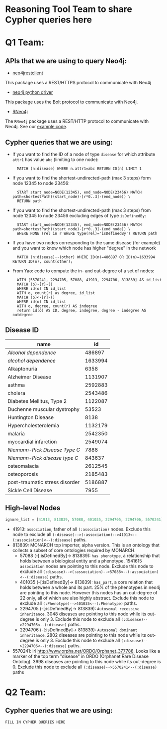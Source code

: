 # Reasoning Tool Team to share Cypher queries here

# Q1 Team: 

## APIs that we are using to query Neo4j:

- [neo4jrestclient](https://pypi.python.org/pypi/neo4jrestclient/)

This package uses a REST/HTTPS protocol to communicate with Neo4j

- [neo4j python driver](https://neo4j.com/developer/python/)

This package uses the Bolt protocol to communicate with Neo4j.

- [RNeo4j](https://github.com/nicolewhite/RNeo4j)

The `RNeo4j` package uses a REST/HTTP protocol to communicate with Neo4j.  See 
our [example code](genetic_conditions/get_node_ids_of_genetic_conditions.R).

## Cypher queries that we are using:

- If you want to find the ID of a node of type `disease` for which attribute `attr1` has value `abc` (limiting to one node):

        MATCH (n:disease) WHERE n.attr1=abc RETURN ID(n) LIMIT 1

- If you want to find the shortest-undirected-path (max 3 steps) form node 12345 to node 23456:

        START start_node=NODE(12345), end_node=NODE(23456) MATCH path=shortestPath((start_node)-[r*0..3]-(end_node)) \
        RETURN path

- If you want to find the shortest-undirected-path (max 3 steps) from node 12345 to node 23456 excluding edges of type `isDefinedBy`:

        START start_node=NODE(12345), end_node=NODE(23456) MATCH path=shortestPath((start_node)-[r*0..3]-(end_node)) \
        WHERE NONE (rel in r WHERE type(rel)='isDefinedBy') RETURN path

- If you have two nodes corresponding to the same disease (for example) and you want to know which node has higher "degree" in the network

        MATCH (n:disease)--(other) WHERE ID(n)=486897 OR ID(n)=1633994 RETURN ID(n), count(other);

- From Yao:  code to compute the in- and out-degree of a set of nodes:

        WITH [5570241, 2294705, 57088, 41913, 2294706, 813839] AS id_list
        MATCH (o)-[r]-()
        WHERE id(o) IN id_list
        WITH o, count(r) as degree, id_list
        MATCH (o)<-[r]-()
        WHERE id(o) IN id_list
        WITH o, degree, count(r) AS indegree
        return id(o) AS ID, degree, indegree, degree - indegree AS outdegree
        
## Disease ID

| name                           | id      |
|--------------------------------|---------|
| _Alcohol dependence_           | 486897  |
| _alcohol dependence_           | 1633994 |
| Alkaptonuria                   | 6358    |
| Alzheimer Disease              | 1131907 |
| asthma                         | 2592883 |
| cholera                        | 2543486 |
| Diabetes Mellitus, Type 2      | 1122087 |
| Duchenne muscular dystrophy    | 53523   |
| Huntington Disease             | 8138    |
| Hypercholesterolemia           | 1132179 |
| malaria                        | 2542350 |
| myocardial infarction          | 2549074 |
| _Niemann-Pick Disease Type C_  | 7888    |
| _Niemann-Pick disease type C_  | 843637  |
| osteomalacia                   | 2612545 |
| osteoporosis                   | 2185483 |
| post-traumatic stress disorder | 5186887 |
| Sickle Cell Disease            | 7955    |

## High-level Nodes

```python
ignore_list = [41913, 813839, 57088, 401035, 2294705, 2294706, 5570241]
```

- 41913: `association`, father of all `(:association)` nodes. Exclude this node to exclude all `(:disease)-->(:association)-->41913<--(:association)<--(:disease)` paths.
- 813839: MONARCH top importer, alpha version. This is an ontology that collects a subset of core ontologies required by MONARCH. 
  - 57088 (-[:isDefinedBy]-> 813839): `has phenotype`, a relationship that holds between a biological entity and a phenotype. 1541615 `association` nodes are pointing to this node. Exclude this node to exclude all `(:disease)-->(:association)-->57088<--(:association)<--(:disease)` paths.
  - 401035 (-[:isDefinedBy]-> 813839): `has_part`, a core relation that holds between a whole and its part. 25% of the phenotypes in neo4j are pointing to this node. However this nodes has an out-degree of 22 only, all of which are also highly abstract. Exclude this node to exclude all `(:Phenotype)-->401035<--(:Phenotype)` paths.
  - 2294705 (-[:isDefinedBy]-> 813839): `Autosomal recessive inheritance`. 3048 diseases are pointing to this node while its out-degree is only 3. Exclude this node to exclude all `(:disease)-->2294705<--(:disease)` paths.
  - 2294706 (-[:isDefinedBy]-> 813839): `Autosomal dominant inheritance`. 2802 diseases are pointing to this node while its out-degree is only 3. Exclude this node to exclude all `(:disease)-->2294706<--(:disease)` paths.
- 5570241: iri http://www.orpha.net/ORDO/Orphanet_377788. Looks like a marker of the top term "disease" in ORDO (Orphanet Rare Disease Ontolog). 3698 diseases are pointing to this node while its out-degree is 0. Exclude this node to exclude all `(:disease)-->5570241<--(:disease)` paths


# Q2 Team: 

## Cypher queries that we are using:

    FILL IN CYPHER QUERIES HERE
    

